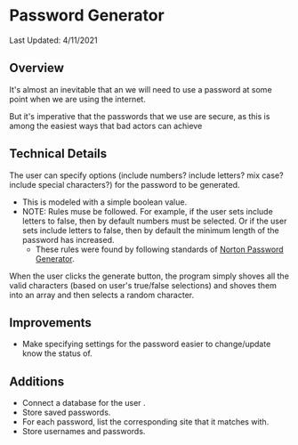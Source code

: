 # Password Generator
Last Updated: 4/11/2021

## Overview
It's almost an inevitable that an we will need to use a password at some point when we are using the internet.

But it's imperative that the passwords that we use are secure, as this is among the easiest ways that bad actors can achieve

## Technical Details
The user can specify options (include numbers? include letters? mix case? include special characters?) for the password to be generated.
- This is modeled with a simple boolean value.
- NOTE: Rules muse be followed. For example, if the user sets include letters to false, then by default numbers must be selected. Or if the user sets include letters to false, then by default the minimum length of the password has increased.
  - These rules were found by following standards of [Norton Password Generator](https://my.norton.com/extspa/passwordmanager?path=pwd-gen).

When the user clicks the generate button, the program simply shoves all the valid characters (based on user's true/false selections) and shoves them into an array and then selects a random character.


## Improvements
- Make specifying settings for the password easier to change/update know the status of.

## Additions
- Connect a database for the user .
- Store saved passwords.
- For each password, list the corresponding site that it matches with.
- Store usernames and passwords.